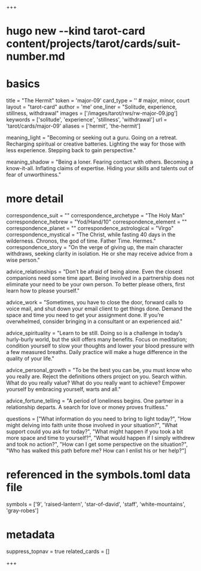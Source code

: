 +++
# hugo new --kind tarot-card content/projects/tarot/cards/suit-number.md
# basics
title     		 = "The Hermit"
token					 = 'major-09'
card_type			 = '' # major, minor, court
layout				 = "tarot-card"
author    		 = 'me'
one_liner 		 = "Solitude, experience, stillness, withdrawal"
images				 = ['/images/tarot/rws/rw-major-09.jpg']
keywords			 = ['solitude', 'experience', 'stillness', 'withdrawal']
url						 = 'tarot/cards/major-09'
aliases				 = ['hermit', 'the-hermit']

meaning_light  = "Becoming or seeking out a guru. Going on a retreat. Recharging spiritual or creative batteries. Lighting the way for those with less experience. Stepping back to gain perspective."

meaning_shadow = "Being a loner. Fearing contact with others. Becoming a know-it-all. Inflating claims of expertise. Hiding your skills and talents out of fear of unworthiness."

# more detail
correspondence_suit 				= ""
correspondence_archetype 		= "The Holy Man"
correspondence_hebrew 			= "Yod/Hand/10"
correspondence_element 			= ""
correspondence_planet 			= ""
correspondence_astrological = "Virgo"
correspondence_mystical 		= "The Christ, while fasting 40 days in the wilderness. Chronos, the god of time. Father Time. Hermes."
correspondence_story 				= "On the verge of giving up, the main character withdraws, seeking clarity in isolation. He or she may receive advice from a wise person."

advice_relationships 	 = "Don’t be afraid of being alone. Even the closest companions need some time apart. Being involved in a partnership does not eliminate your need to be your own person. To better please others, first learn how to please yourself."

advice_work 					 = "Sometimes, you have to close the door, forward calls to voice mail, and shut down your email client to get things done. Demand the space and time you need to get your assignment done. If you’re overwhelmed, consider bringing in a consultant or an experienced aid."

advice_spirituality 	 = "Learn to be still. Doing so is a challenge in today’s hurly-burly world, but the skill offers many benefits. Focus on meditation; condition yourself to slow your thoughts and lower your blood pressure with a few measured breaths. Daily practice will make a huge difference in the quality of your life."

advice_personal_growth = "To be the best you can be, you must know who you really are. Reject the definitions others project on you. Search within. What do you really value? What do you really want to achieve? Empower yourself by embracing yourself, warts and all."

advice_fortune_telling = "A period of loneliness begins. One partner in a relationship departs. A search for love or money proves fruitless."

questions	= ["What information do you need to bring to light today?", "How might delving into faith unite those involved in your situation?", "What support could you ask for today?", "What might happen if you took a bit more space and time to yourself?", "What would happen if I simply withdrew and took no action?", "How can I get some perspective on the situation?", "Who has walked this path before me? How can I enlist his or her help?"]

# referenced in the symbols.toml data file
symbols	  = ['9', 'raised-lantern', 'star-of-david', 'staff', 'white-mountains', 'gray-robes']

# metadata
suppress_topnav = true
related_cards 	= []

+++